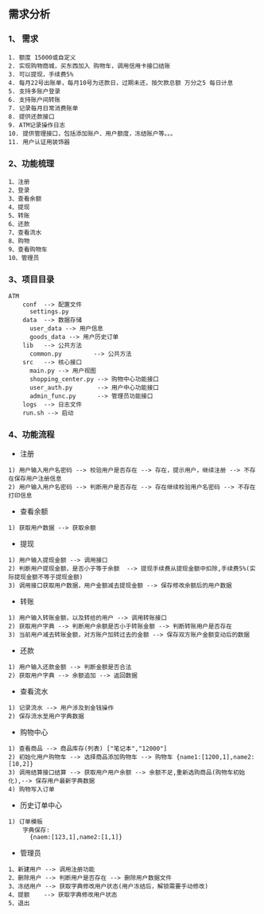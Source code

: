 ## 需求分析

### 1、 需求
~~~shell
1. 额度 15000或自定义
2. 实现购物商城，买东西加入 购物车，调用信用卡接口结账
3. 可以提现，手续费5%
4. 每月22号出账单，每月10号为还款日，过期未还，按欠款总额 万分之5 每日计息
5. 支持多账户登录
6. 支持账户间转账
7. 记录每月日常消费账单
8. 提供还款接口
9. ATM记录操作日志 
10. 提供管理接口，包括添加账户、用户额度，冻结账户等。。。
11. 用户认证用装饰器
~~~

### 2、功能梳理
~~~shell script
1、注册
2、登录
3、查看余额
4、提现
5、转账
6、还款
7、查看流水
8、购物
9、查看购物车
10、管理员
~~~
### 3、项目目录
~~~shell script
ATM
    conf  --> 配置文件
      settings.py
    data  --> 数据存储
      user_data --> 用户信息
      goods_data --> 用户历史订单
    lib   --> 公共方法
      common.py         --> 公共方法
    src   --> 核心接口
      main.py --> 用户视图
      shopping_center.py --> 购物中心功能接口
      user_auth.py       --> 用户中心功能接口
      admin_func.py      --> 管理员功能接口
    logs  --> 日志文件
    run.sh --> 启动
~~~
### 4、功能流程
* 注册
~~~shell script
1) 用户输入用户名密码 --> 校验用户是否存在 --> 存在，提示用户，继续注册 --> 不存在保存用户注册信息
2) 用户输入用户名密码 --> 判断用户是否存在 --> 存在继续校验用户名密码 --> 不存在 打印信息
~~~
* 查看余额
~~~shell script
1) 获取用户数据 --> 获取余额
~~~
* 提现
~~~shell script
1) 用户输入提现金额 --> 调用接口
2) 判断用户提现金额，是否小于等于余额  --> 提现手续费从提现金额中扣除,手续费5%(实际提现金额不等于提现金额)
3) 调用接口获取用户数据，用户金额减去提现金额 --> 保存修改余额后的用户数据
~~~
* 转账
~~~shell script
1) 用户输入转账金额，以及转给的用户 --> 调用转账接口
2) 获取用户字典 --> 判断用户余额是否小于转账金额 --> 判断转账用户是否存在
3) 当前用户减去转账金额，对方账户加转过去的金额 --> 保存双方账户金额变动后的数据
~~~
* 还款
~~~shell script
1) 用户输入还款金额 --> 判断金额是否合法
2) 获取用户字典 --> 余额追加 --> 返回数据
~~~
* 查看流水
~~~shell script
1) 记录流水 --> 用户涉及到金钱操作
2) 保存流水至用户字典数据
~~~
* 购物中心
~~~shell script
1) 查看商品 --> 商品库存(列表) ["笔记本","12000"]
2) 初始化用户购物车 --> 选择商品添加购物车 --> 购物车 {name1:[1200,1],name2:[10,2]}
3) 调用结算接口结算 --> 获取用户用户余额 --> 余额不足,重新选购商品(购物车初始化),--> 保存用户最新字典数据
4) 购物写入订单
~~~
* 历史订单中心
~~~shell script
1) 订单模板
    字典保存:
      {naem:[123,1],name2:[1,1]}
~~~

* 管理员
~~~shell script
1、新建用户 --> 调用注册功能
2、删除用户 --> 判断用户是否存在 --> 删除用户数据文件
3、冻结用户 --> 获取字典修改用户状态(用户冻结后，解锁需要手动修改)
4、提额    --> 获取字典修改用户状态
5、退出
~~~